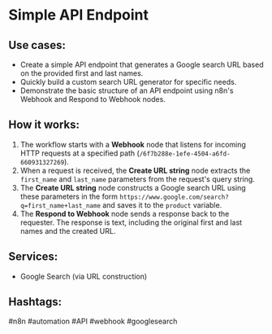 # Simple API Endpoint

## Use cases:

-   Create a simple API endpoint that generates a Google search URL based on the provided first and last names.
-   Quickly build a custom search URL generator for specific needs.
-   Demonstrate the basic structure of an API endpoint using n8n's Webhook and Respond to Webhook nodes.

## How it works:

1.  The workflow starts with a **Webhook** node that listens for incoming HTTP requests at a specified path (`/6f7b288e-1efe-4504-a6fd-660931327269`).
2.  When a request is received, the **Create URL string** node extracts the `first_name` and `last_name` parameters from the request's query string.
3.  The **Create URL string** node constructs a Google search URL using these parameters in the form `https://www.google.com/search?q=first_name+last_name` and saves it to the `product` variable.
4.  The **Respond to Webhook** node sends a response back to the requester. The response is text, including the original first and last names and the created URL.

## Services:

-   Google Search (via URL construction)

## Hashtags:

#n8n #automation #API #webhook #googlesearch
